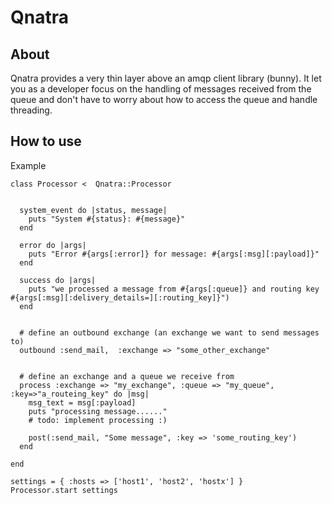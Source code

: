 Qnatra
======


About
-----

Qnatra provides a very thin layer above an amqp client library (bunny). It let you as a developer focus on the handling of messages 
received from the queue and don't have to worry about how to access the queue and handle threading.


How to use
----------

Example


    class Processor <  Qnatra::Processor


      system_event do |status, message|
        puts "System #{status}: #{message}"
      end

      error do |args|
        puts "Error #{args[:error]} for message: #{args[:msg][:payload]}" 
      end

      success do |args|
        puts "we processed a message from #{args[:queue]} and routing key #{args[:msg][:delivery_details=][:routing_key]}")
      end


      # define an outbound exchange (an exchange we want to send messages to)
      outbound :send_mail,  :exchange => "some_other_exchange"


      # define an exchange and a queue we receive from
      process :exchange => "my_exchange", :queue => "my_queue", :key=>"a_routeing_key" do |msg|
        msg_text = msg[:payload]
        puts "processing message......"
        # todo: implement processing :)

        post(:send_mail, "Some message", :key => 'some_routing_key')
      end

    end

    settings = { :hosts => ['host1', 'host2', 'hostx'] }
    Processor.start settings



